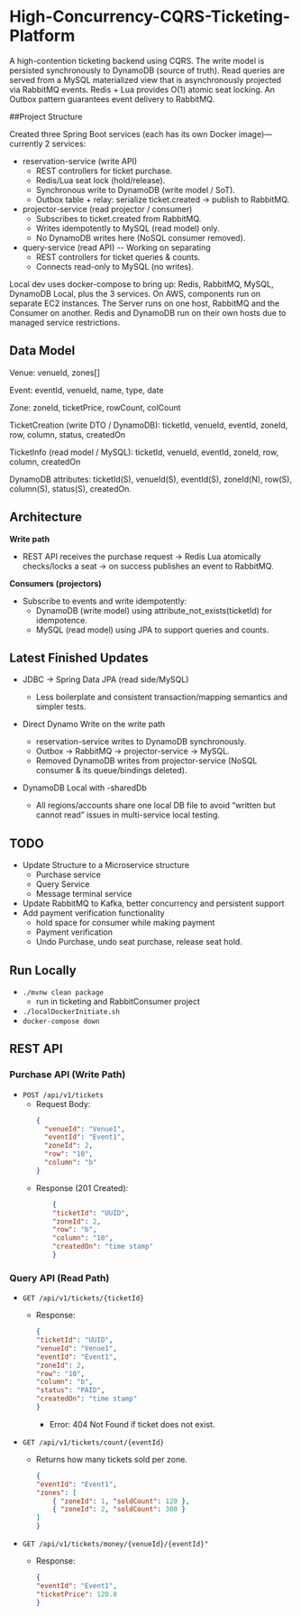 # High-Concurrency-CQRS-Ticketing-Platform
A high-contention ticketing backend using CQRS. The write model is persisted synchronously to DynamoDB (source of truth). Read queries are served from a MySQL materialized view that is asynchronously projected via RabbitMQ events. Redis + Lua provides O(1) atomic seat locking. An Outbox pattern guarantees event delivery to RabbitMQ.

##Project Structure
 
Created three Spring Boot services (each has its own Docker image)—currently 2 services:

- reservation-service (write API)
  - REST controllers for ticket purchase.
  - Redis/Lua seat lock (hold/release).
  - Synchronous write to DynamoDB (write model / SoT).
  - Outbox table + relay: serialize ticket.created → publish to RabbitMQ.
- projector-service (read projector / consumer)
  - Subscribes to ticket.created from RabbitMQ.
  - Writes idempotently to MySQL (read model) only.
  - No DynamoDB writes here (NoSQL consumer removed).
- query-service (read API) -- Working on separating
  - REST controllers for ticket queries & counts.
  - Connects read-only to MySQL (no writes).

Local dev uses docker-compose to bring up: Redis, RabbitMQ, MySQL, DynamoDB Local, plus the 3 services.
On AWS, components run on separate EC2 instances. The Server runs on one host, RabbitMQ and the Consumer on another. Redis and DynamoDB run on their own hosts due to managed service restrictions.

## Data Model

Venue: venueId, zones[]

Event: eventId, venueId, name, type, date

Zone: zoneId, ticketPrice, rowCount, colCount

TicketCreation (write DTO / DynamoDB):
ticketId, venueId, eventId, zoneId, row, column, status, createdOn

TicketInfo (read model / MySQL):
ticketId, venueId, eventId, zoneId, row, column, createdOn

DynamoDB attributes:
ticketId(S), venueId(S), eventId(S), zoneId(N), row(S), column(S), status(S), createdOn.


## Architecture
**Write path**
- REST API receives the purchase request → Redis Lua atomically checks/locks a seat → on success publishes an event to RabbitMQ.

**Consumers (projectors)**
- Subscribe to events and write idempotently:
    - DynamoDB (write model) using attribute_not_exists(ticketId) for idempotence.
    - MySQL (read model) using JPA to support queries and counts.


## Latest Finished Updates
- JDBC → Spring Data JPA (read side/MySQL)
    - Less boilerplate and consistent transaction/mapping semantics and simpler tests.

- Direct Dynamo Write on the write path
  - reservation-service writes to DynamoDB synchronously.
  - Outbox → RabbitMQ → projector-service → MySQL.
  - Removed DynamoDB writes from projector-service (NoSQL consumer & its queue/bindings deleted).

- DynamoDB Local with -sharedDb
    - All regions/accounts share one local DB file to avoid “written but cannot read” issues in multi-service local testing.

## TODO

- Update Structure to a Microservice structure 
    - Purchase service
    - Query Service 
    - Message terminal service
- Update RabbitMQ to Kafka, better concurrency and persistent support
- Add payment verification functionality
    - hold space for consumer while making payment
    - Payment verification 
    - Undo Purchase, undo seat purchase, release seat hold. 


## Run Locally
- `./mvnw clean package`
    - run in ticketing and RabbitConsumer project
- `./localDockerInitiate.sh`
- `docker-compose down`


## REST API

### Purchase API (Write Path)
- `POST /api/v1/tickets`
  - Request Body:
    ```json
    {
      "venueId": "Venue1",
      "eventId": "Event1",
      "zoneId": 2,
      "row": "10",
      "column": "b"
    }
    ```
  - Response (201 Created):
    ```json
        {
        "ticketId": "UUID",
        "zoneId": 2,
        "row": "b",
        "column": "10",
        "createdOn": "time stamp"
        }
    ```

### Query API (Read Path)
- `GET /api/v1/tickets/{ticketId}`
  - Response:
    ```json
    {
    "ticketId": "UUID",
    "venueId": "Venue1",
    "eventId": "Event1",
    "zoneId": 2,
    "row": "10",
    "column": "b",
    "status": "PAID",
    "createdOn": "time stamp"
    }
    ```
    - Error:  404 Not Found if ticket does not exist.

- `GET /api/v1/tickets/count/{eventId}`
  - Returns how many tickets sold per zone.
    ```json
    {
    "eventId": "Event1",
    "zones": [
        { "zoneId": 1, "soldCount": 120 },
        { "zoneId": 2, "soldCount": 300 }
    ]
    }
    ```

- `GET /api/v1/tickets/money/{venueId}/{eventId}"`
    - Response:
        ```JSON
        {
        "eventId": "Event1",
        "ticketPrice": 120.0
        }
        ```